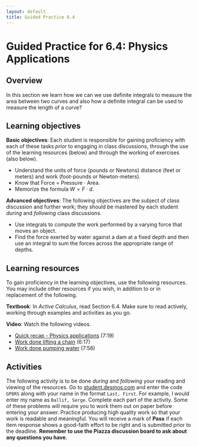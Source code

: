 ```yaml
---
layout: default
title: Guided Practice 6.4
---
```


# Guided Practice for 6.4: Physics Applications

## Overview

In this section we learn how we can we use definite integrals to measure the area between two curves and also how a definite integral can be used to measure the length of a curve?

## Learning objectives

__Basic objectives__: Each student is responsible for gaining proficiency with each of these tasks _prior_ to engaging in class discussions, through the use of the learning resources (below) and through the working of exercises (also below).

- Understand the units of force (pounds or Newtons) distance (feet or meters) and work (foot-pounds or Newton-meters).
- Know that Force = Pressure $\cdot$ Area.
- Memorize the formula $W=F\cdot d$.

__Advanced objectives__: The following objectives are the subject of class discussion and further work; they should be mastered by each student _during_ and _following_ class discussions.

- Use integrals to compute the work performed by a varying force that moves an object.
- Find the force exerted by water against a dam at a fixed depth and then use an integral to sum the forces across the appropriate range of depths.

## Learning resources

To gain proficiency in the learning objectives, use the following resources. You may include other resources if you wish, in addition to or in replacement of the following.

__Textbook__: In _Active Calculus_, read Section 6.4. Make sure to read actively, working through examples and activities as you go.

__Video__: Watch the following videos.

- [Quick recap - Physics applications](https://www.youtube.com/watch?v=ekoZ5NvG1P4&index=40&list=PL9bIjQJDwfGtewW75Nw7PnGNSkfqwAm3v) (7:19)
- [Work done lifting a chain](https://www.youtube.com/watch?v=NR_gXyXCJus&index=41&list=PL9bIjQJDwfGtewW75Nw7PnGNSkfqwAm3v) (6:17)
- [Work done pumping water](https://www.youtube.com/watch?v=dNwIINRmch4&index=42&list=PL9bIjQJDwfGtewW75Nw7PnGNSkfqwAm3v) (7:56)


## Activities

The following activity is to be done _during_ and _following_ your reading and viewing of the resources. Go to [student.desmos.com](https://student.desmos.com/?prepopulateCode=GP8RS) and enter the code `GP8RS` along with your name in the format `Last, First`. For example, I would enter my name as `Ballif, Serge`. Complete each part of the activity. Some of these problems will require you to work them out on paper before entering your answer. Practice producing high quality work so that your work is readable and meaningful. You will receive a mark of __Pass__ if each item response shows a good-faith effort to be right and is submitted prior to the deadline. __Remember to use the Piazza discussion board to ask about any questions you have.__
